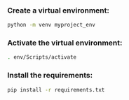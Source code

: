 ### Create a virtual environment:
```bash
python -m venv myproject_env
```
### Activate the virtual environment:
```bash
. env/Scripts/activate
```
### Install the requirements:
```bash
pip install -r requirements.txt
```